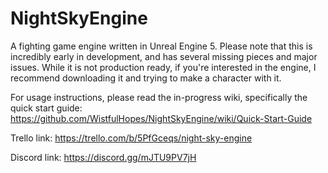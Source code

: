 # NightSkyEngine
A fighting game engine written in Unreal Engine 5. Please note that this is incredibly early in development, and has several missing pieces and major issues. While it is not production ready, if you're interested in the engine, I recommend downloading it and trying to make a character with it. 

For usage instructions, please read the in-progress wiki, specifically the quick start guide: https://github.com/WistfulHopes/NightSkyEngine/wiki/Quick-Start-Guide

Trello link: https://trello.com/b/5PfGceqs/night-sky-engine

Discord link: https://discord.gg/mJTU9PV7jH
